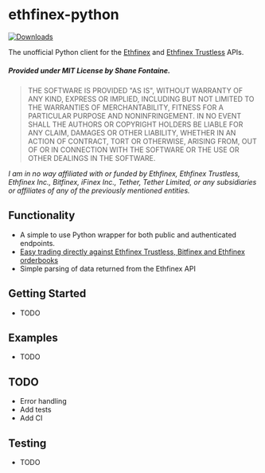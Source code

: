# ethfinex-python

[![Downloads](https://pepy.tech/badge/ethfinex-python)](https://pepy.tech/project/ethfinex-python)

The unofficial Python client for the [Ethfinex](https://www.ethfinex.com/api_docs) and [Ethfinex Trustless](https://ethfinex.docs.apiary.io/#) APIs.

##### Provided under MIT License by Shane Fontaine.
> THE SOFTWARE IS PROVIDED "AS IS", WITHOUT WARRANTY OF ANY KIND, EXPRESS OR
IMPLIED, INCLUDING BUT NOT LIMITED TO THE WARRANTIES OF MERCHANTABILITY, FITNESS
FOR A PARTICULAR PURPOSE AND NONINFRINGEMENT. IN NO EVENT SHALL THE AUTHORS OR
COPYRIGHT HOLDERS BE LIABLE FOR ANY CLAIM, DAMAGES OR OTHER LIABILITY, WHETHER
IN AN ACTION OF CONTRACT, TORT OR OTHERWISE, ARISING FROM, OUT OF OR IN
CONNECTION WITH THE SOFTWARE OR THE USE OR OTHER DEALINGS IN THE SOFTWARE.

_I am in no way affiliated with or funded by Ethfinex, Ethfinex Trustless, Ethfinex Inc., Bitfinex, iFinex Inc., Tether, Tether Limited, or any subsidiaries or affiliates of any of the previously mentioned entities._

## Functionality
- A simple to use Python wrapper for both public and authenticated endpoints.
- [Easy trading directly against Ethfinex Trustless, Bitfinex and Ethfinex orderbooks](https://blog.ethfinex.com/introducing-ethfinex-trustless-2f7390955fe0/)
- Simple parsing of data returned from the Ethfinex API

## Getting Started
- TODO

## Examples
- TODO

## TODO
- Error handling
- Add tests
- Add CI

## Testing
- TODO